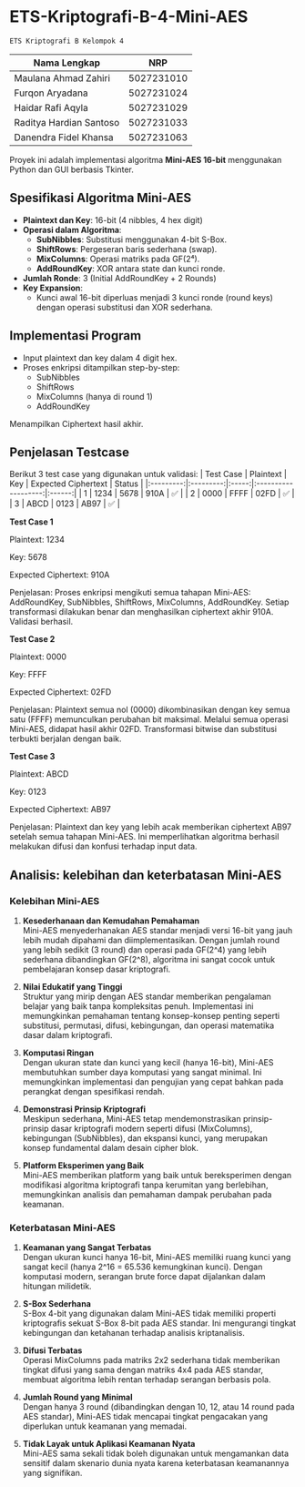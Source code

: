 # ETS-Kriptografi-B-4-Mini-AES

`ETS Kriptografi B Kelompok 4`

| Nama Lengkap            | NRP        |
| ----------------------- | ---------- |
| Maulana Ahmad Zahiri    | 5027231010 |
| Furqon Aryadana         | 5027231024 |
| Haidar Rafi Aqyla       | 5027231029 |
| Raditya Hardian Santoso | 5027231033 |
| Danendra Fidel Khansa   | 5027231063 |



Proyek ini adalah implementasi algoritma **Mini-AES 16-bit** menggunakan Python dan GUI berbasis Tkinter.

## Spesifikasi Algoritma Mini-AES

- **Plaintext dan Key**: 16-bit (4 nibbles, 4 hex digit)
- **Operasi dalam Algoritma**:
  - **SubNibbles**: Substitusi menggunakan 4-bit S-Box.
  - **ShiftRows**: Pergeseran baris sederhana (swap).
  - **MixColumns**: Operasi matriks pada GF(2⁴).
  - **AddRoundKey**: XOR antara state dan kunci ronde.
- **Jumlah Ronde**: 3 (Initial AddRoundKey + 2 Rounds)
- **Key Expansion**:
  - Kunci awal 16-bit diperluas menjadi 3 kunci ronde (round keys) dengan operasi substitusi dan XOR sederhana.


## Implementasi Program

- Input plaintext dan key dalam 4 digit hex.
- Proses enkripsi ditampilkan step-by-step:
  - SubNibbles
  - ShiftRows
  - MixColumns (hanya di round 1)
  - AddRoundKey

Menampilkan Ciphertext hasil akhir.


## Penjelasan Testcase

Berikut 3 test case yang digunakan untuk validasi:
| Test Case | Plaintext | Key   | Expected Ciphertext | Status |
|:---------:|:---------:|:-----:|:-------------------:|:------:|
| 1         | 1234      | 5678  | 910A                | ✅      |
| 2         | 0000      | FFFF  | 02FD       | ✅      |
| 3         | ABCD      | 0123  | AB97       | ✅      |

**Test Case 1**

Plaintext: 1234

Key: 5678

Expected Ciphertext: 910A

Penjelasan:
Proses enkripsi mengikuti semua tahapan Mini-AES: AddRoundKey, SubNibbles, ShiftRows, MixColumns, AddRoundKey.
Setiap transformasi dilakukan benar dan menghasilkan ciphertext akhir 910A.
Validasi berhasil.

**Test Case 2**

Plaintext: 0000

Key: FFFF

Expected Ciphertext: 02FD

Penjelasan:
Plaintext semua nol (0000) dikombinasikan dengan key semua satu (FFFF) memunculkan perubahan bit maksimal.
Melalui semua operasi Mini-AES, didapat hasil akhir 02FD.
Transformasi bitwise dan substitusi terbukti berjalan dengan baik.

**Test Case 3**

Plaintext: ABCD

Key: 0123

Expected Ciphertext: AB97

Penjelasan:
Plaintext dan key yang lebih acak memberikan ciphertext AB97 setelah semua tahapan Mini-AES.
Ini memperlihatkan algoritma berhasil melakukan difusi dan konfusi terhadap input data.

## Analisis: kelebihan dan keterbatasan Mini-AES

### Kelebihan Mini-AES

1. **Kesederhanaan dan Kemudahan Pemahaman**  
   Mini-AES menyederhanakan AES standar menjadi versi 16-bit yang jauh lebih mudah dipahami dan diimplementasikan. Dengan jumlah round yang lebih sedikit (3 round) dan operasi pada GF(2^4) yang lebih sederhana dibandingkan GF(2^8), algoritma ini sangat cocok untuk pembelajaran konsep dasar kriptografi.

2. **Nilai Edukatif yang Tinggi**  
   Struktur yang mirip dengan AES standar memberikan pengalaman belajar yang baik tanpa kompleksitas penuh. Implementasi ini memungkinkan pemahaman tentang konsep-konsep penting seperti substitusi, permutasi, difusi, kebingungan, dan operasi matematika dasar dalam kriptografi.

3. **Komputasi Ringan**  
   Dengan ukuran state dan kunci yang kecil (hanya 16-bit), Mini-AES membutuhkan sumber daya komputasi yang sangat minimal. Ini memungkinkan implementasi dan pengujian yang cepat bahkan pada perangkat dengan spesifikasi rendah.

4. **Demonstrasi Prinsip Kriptografi**  
   Meskipun sederhana, Mini-AES tetap mendemonstrasikan prinsip-prinsip dasar kriptografi modern seperti difusi (MixColumns), kebingungan (SubNibbles), dan ekspansi kunci, yang merupakan konsep fundamental dalam desain cipher blok.

5. **Platform Eksperimen yang Baik**  
   Mini-AES memberikan platform yang baik untuk bereksperimen dengan modifikasi algoritma kriptografi tanpa kerumitan yang berlebihan, memungkinkan analisis dan pemahaman dampak perubahan pada keamanan.

### Keterbatasan Mini-AES

1. **Keamanan yang Sangat Terbatas**  
   Dengan ukuran kunci hanya 16-bit, Mini-AES memiliki ruang kunci yang sangat kecil (hanya 2^16 = 65.536 kemungkinan kunci). Dengan komputasi modern, serangan brute force dapat dijalankan dalam hitungan milidetik.

2. **S-Box Sederhana**  
   S-Box 4-bit yang digunakan dalam Mini-AES tidak memiliki properti kriptografis sekuat S-Box 8-bit pada AES standar. Ini mengurangi tingkat kebingungan dan ketahanan terhadap analisis kriptanalisis.

3. **Difusi Terbatas**  
   Operasi MixColumns pada matriks 2x2 sederhana tidak memberikan tingkat difusi yang sama dengan matriks 4x4 pada AES standar, membuat algoritma lebih rentan terhadap serangan berbasis pola.

4. **Jumlah Round yang Minimal**  
   Dengan hanya 3 round (dibandingkan dengan 10, 12, atau 14 round pada AES standar), Mini-AES tidak mencapai tingkat pengacakan yang diperlukan untuk keamanan yang memadai.

5. **Tidak Layak untuk Aplikasi Keamanan Nyata**  
   Mini-AES sama sekali tidak boleh digunakan untuk mengamankan data sensitif dalam skenario dunia nyata karena keterbatasan keamanannya yang signifikan.

